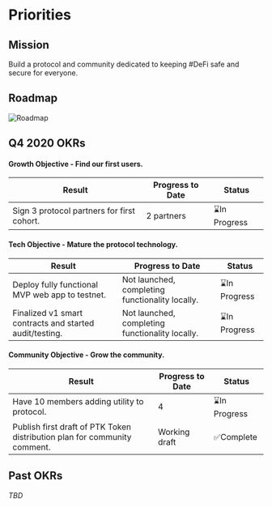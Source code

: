 # Priorities
## Mission
Build a protocol and community dedicated to keeping #DeFi safe and secure for everyone. 

## Roadmap
![Roadmap](/img/protocol-roadmap.png)

## Q4 2020 OKRs
#### Growth Objective - Find our first users.
| Result | Progress to Date | Status |
|--------|------------------|--------|
|Sign 3 protocol partners for first cohort.|2 partners|⌛In Progress|

#### Tech Objective - Mature the protocol technology.
| Result | Progress to Date | Status |
|--------|------------------|--------|
|Deploy fully functional MVP web app to testnet.|Not launched, completing functionality locally.|⌛In Progress|
|Finalized v1 smart contracts and started audit/testing.|Not launched, completing functionality locally.|⌛In Progress|

#### Community Objective - Grow the community.
| Result | Progress to Date | Status |
|--------|------------------|--------|
|Have 10 members adding utility to protocol.|4|⌛In Progress|
|Publish first draft of PTK Token distribution plan for community comment.|Working draft|✅Complete|

## Past OKRs
_TBD_